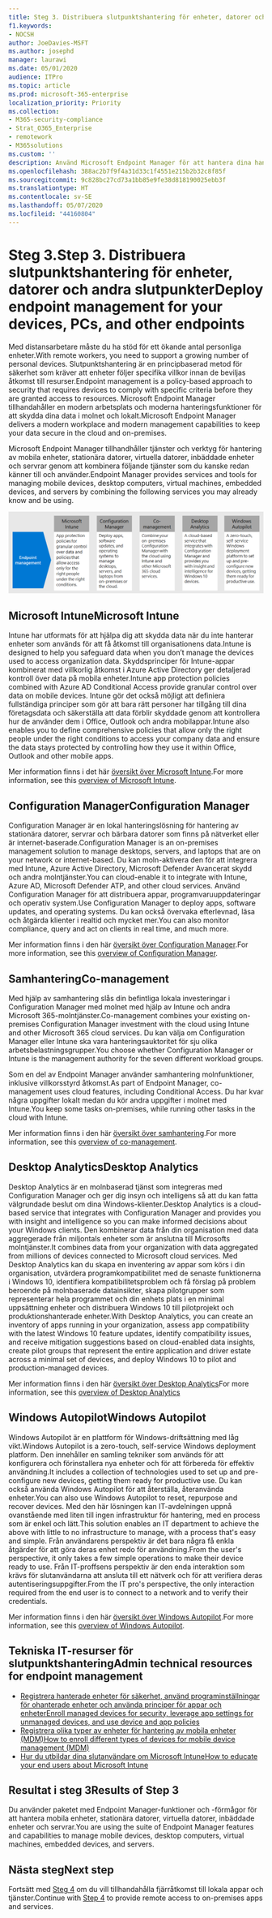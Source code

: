 ```yaml
---
title: Steg 3. Distribuera slutpunktshantering för enheter, datorer och andra slutpunkter
f1.keywords:
- NOCSH
author: JoeDavies-MSFT
ms.author: josephd
manager: laurawi
ms.date: 05/01/2020
audience: ITPro
ms.topic: article
ms.prod: microsoft-365-enterprise
localization_priority: Priority
ms.collection:
- M365-security-compliance
- Strat_O365_Enterprise
- remotework
- M365solutions
ms.custom: ''
description: Använd Microsoft Endpoint Manager för att hantera dina hanteringsenheter, datorer och andra slutpunkter.
ms.openlocfilehash: 388ac2b7f9f4a31d33c1f4551e215b2b32c8f85f
ms.sourcegitcommit: 9c828bc27cd73a1bb85e9fe38d818190025ebb3f
ms.translationtype: HT
ms.contentlocale: sv-SE
ms.lasthandoff: 05/07/2020
ms.locfileid: "44160804"
---
```

# <a name="step-3-deploy-endpoint-management-for-your-devices-pcs-and-other-endpoints"></a><span data-ttu-id="43d3d-104">Steg 3.</span><span class="sxs-lookup"><span data-stu-id="43d3d-104">Step 3.</span></span> <span data-ttu-id="43d3d-105">Distribuera slutpunktshantering för enheter, datorer och andra slutpunkter</span><span class="sxs-lookup"><span data-stu-id="43d3d-105">Deploy endpoint management for your devices, PCs, and other endpoints</span></span>

<span data-ttu-id="43d3d-106">Med distansarbetare måste du ha stöd för ett ökande antal personliga enheter.</span><span class="sxs-lookup"><span data-stu-id="43d3d-106">With remote workers, you need to support a growing number of personal devices.</span></span> <span data-ttu-id="43d3d-107">Slutpunktshantering är en principbaserad metod för säkerhet som kräver att enheter följer specifika villkor innan de beviljas åtkomst till resurser.</span><span class="sxs-lookup"><span data-stu-id="43d3d-107">Endpoint management is a policy-based approach to security that requires devices to comply with specific criteria before they are granted access to resources.</span></span> <span data-ttu-id="43d3d-108">Microsoft Endpoint Manager tillhandahåller en modern arbetsplats och moderna hanteringsfunktioner för att skydda dina data i molnet och lokalt.</span><span class="sxs-lookup"><span data-stu-id="43d3d-108">Microsoft Endpoint Manager delivers a modern workplace and modern management capabilities to keep your data secure in the cloud and on-premises.</span></span> 

<span data-ttu-id="43d3d-109">Microsoft Endpoint Manager tillhandhåller tjänster och verktyg för hantering av mobila enheter, stationära datorer, virtuella datorer, inbäddade enheter och servrar genom att kombinera följande tjänster som du kanske redan känner till och använder.</span><span class="sxs-lookup"><span data-stu-id="43d3d-109">Endpoint Manager provides services and tools for managing mobile devices, desktop computers, virtual machines, embedded devices, and servers by combining the following services you may already know and be using.</span></span>

![Komponenter för slutpunktshantering](../media/empower-people-to-work-remotely/endpoint-managment-step-grid.png)

## <a name="microsoft-intune"></a><span data-ttu-id="43d3d-111">Microsoft Intune</span><span class="sxs-lookup"><span data-stu-id="43d3d-111">Microsoft Intune</span></span>

<span data-ttu-id="43d3d-112">Intune har utformats för att hjälpa dig att skydda data när du inte hanterar enheter som används för att få åtkomst till organisationens data.</span><span class="sxs-lookup"><span data-stu-id="43d3d-112">Intune is designed to help you safeguard data when you don’t manage the devices used to access organization data.</span></span> <span data-ttu-id="43d3d-113">Skyddsprinciper för Intune-appar kombinerat med villkorlig åtkomst i Azure Active Directory ger detaljerad kontroll över data på mobila enheter.</span><span class="sxs-lookup"><span data-stu-id="43d3d-113">Intune app protection policies combined with Azure AD Conditional Access provide granular control over data on mobile devices.</span></span> <span data-ttu-id="43d3d-114">Intune gör det också möjligt att definiera fullständiga principer som gör att bara rätt personer har tillgång till dina företagsdata och säkerställa att data förblir skyddade genom att kontrollera hur de använder dem i Office, Outlook och andra mobilappar.</span><span class="sxs-lookup"><span data-stu-id="43d3d-114">Intune also enables you to define comprehensive policies that allow only the right people under the right conditions to access your company data and ensure the data stays protected by controlling how they use it within Office, Outlook and other mobile apps.</span></span>

<span data-ttu-id="43d3d-115">Mer information finns i det här [översikt över Microsoft Intune](https://docs.microsoft.com/intune/fundamentals/what-is-intune).</span><span class="sxs-lookup"><span data-stu-id="43d3d-115">For more information, see this [overview of Microsoft Intune](https://docs.microsoft.com/intune/fundamentals/what-is-intune).</span></span>

## <a name="configuration-manager"></a><span data-ttu-id="43d3d-116">Configuration Manager</span><span class="sxs-lookup"><span data-stu-id="43d3d-116">Configuration Manager</span></span>

<span data-ttu-id="43d3d-117">Configuration Manager är en lokal hanteringslösning för hantering av stationära datorer, servrar och bärbara datorer som finns på nätverket eller är internet-baserade.</span><span class="sxs-lookup"><span data-stu-id="43d3d-117">Configuration Manager is an on-premises management solution to manage desktops, servers, and laptops that are on your network or internet-based.</span></span> <span data-ttu-id="43d3d-118">Du kan moln-aktivera den för att integrera med Intune, Azure Active Directory, Microsoft Defender Avancerat skydd och andra molntjänster.</span><span class="sxs-lookup"><span data-stu-id="43d3d-118">You can cloud-enable it to integrate with Intune, Azure AD, Microsoft Defender ATP, and other cloud services.</span></span> <span data-ttu-id="43d3d-119">Använd Configuration Manager för att distribuera appar, programvaruuppdateringar och operativ system.</span><span class="sxs-lookup"><span data-stu-id="43d3d-119">Use Configuration Manager to deploy apps, software updates, and operating systems.</span></span> <span data-ttu-id="43d3d-120">Du kan också övervaka efterlevnad, läsa och åtgärda klienter i realtid och mycket mer.</span><span class="sxs-lookup"><span data-stu-id="43d3d-120">You can also monitor compliance, query and act on clients in real time, and much more.</span></span>

<span data-ttu-id="43d3d-121">Mer information finns i den här [översikt över Configuration Manager](https://docs.microsoft.com/mem/configmgr/core/understand/introduction).</span><span class="sxs-lookup"><span data-stu-id="43d3d-121">For more information, see this [overview of Configuration Manager](https://docs.microsoft.com/mem/configmgr/core/understand/introduction).</span></span>

## <a name="co-management"></a><span data-ttu-id="43d3d-122">Samhantering</span><span class="sxs-lookup"><span data-stu-id="43d3d-122">Co-management</span></span>

<span data-ttu-id="43d3d-123">Med hjälp av samhantering slås din befintliga lokala investeringar i Configuration Manager med molnet med hjälp av Intune och andra Microsoft 365-molntjänster.</span><span class="sxs-lookup"><span data-stu-id="43d3d-123">Co-management combines your existing on-premises Configuration Manager investment with the cloud using Intune and other Microsoft 365 cloud services.</span></span> <span data-ttu-id="43d3d-124">Du kan välja om Configuration Manager eller Intune ska vara hanteringsauktoritet för sju olika arbetsbelastningsgrupper.</span><span class="sxs-lookup"><span data-stu-id="43d3d-124">You choose whether Configuration Manager or Intune is the management authority for the seven different workload groups.</span></span>

<span data-ttu-id="43d3d-125">Som en del av Endpoint Manager använder samhantering molnfunktioner, inklusive villkorsstyrd åtkomst.</span><span class="sxs-lookup"><span data-stu-id="43d3d-125">As part of Endpoint Manager, co-management uses cloud features, including Conditional Access.</span></span> <span data-ttu-id="43d3d-126">Du har kvar några uppgifter lokalt medan du kör andra uppgifter i molnet med Intune.</span><span class="sxs-lookup"><span data-stu-id="43d3d-126">You keep some tasks on-premises, while running other tasks in the cloud with Intune.</span></span>

<span data-ttu-id="43d3d-127">Mer information finns i den här [översikt över samhantering](https://docs.microsoft.com/mem/configmgr/comanage/overview).</span><span class="sxs-lookup"><span data-stu-id="43d3d-127">For more information, see this [overview of co-management](https://docs.microsoft.com/mem/configmgr/comanage/overview).</span></span>

## <a name="desktop-analytics"></a><span data-ttu-id="43d3d-128">Desktop Analytics</span><span class="sxs-lookup"><span data-stu-id="43d3d-128">Desktop Analytics</span></span>

<span data-ttu-id="43d3d-129">Desktop Analytics är en molnbaserad tjänst som integreras med Configuration Manager och ger dig insyn och intelligens så att du kan fatta välgrundade beslut om dina Windows-klienter.</span><span class="sxs-lookup"><span data-stu-id="43d3d-129">Desktop Analytics is a cloud-based service that integrates with Configuration Manager and provides you with insight and intelligence so you can make informed decisions about your Windows clients.</span></span> <span data-ttu-id="43d3d-130">Den kombinerar data från din organisation med data aggregerade från miljontals enheter som är anslutna till Microsofts molntjänster.</span><span class="sxs-lookup"><span data-stu-id="43d3d-130">It combines data from your organization with data aggregated from millions of devices connected to Microsoft cloud services.</span></span> <span data-ttu-id="43d3d-131">Med Desktop Analytics kan du skapa en inventering av appar som körs i din organisation, utvärdera programkompatibilitet med de senaste funktionerna i Windows 10, identifiera kompatibilitetsproblem och få förslag på problem beroende på molnbaserade datainsikter, skapa pilotgrupper som representerar hela programmet och din enhets plats i en minimal uppsättning enheter och distribuera Windows 10 till pilotprojekt och produktionshanterade enheter.</span><span class="sxs-lookup"><span data-stu-id="43d3d-131">With Desktop Analytics, you can create an inventory of apps running in your organization, assess app compatibility with the latest Windows 10 feature updates, identify compatibility issues, and receive mitigation suggestions based on cloud-enabled data insights, create pilot groups that represent the entire application and driver estate across a minimal set of devices, and deploy Windows 10 to pilot and production-managed devices.</span></span>

<span data-ttu-id="43d3d-132">Mer information finns i den här [översikt över Desktop Analytics](https://docs.microsoft.com/mem/configmgr/desktop-analytics/overview)</span><span class="sxs-lookup"><span data-stu-id="43d3d-132">For more information, see this [overview of Desktop Analytics](https://docs.microsoft.com/mem/configmgr/desktop-analytics/overview)</span></span>

## <a name="windows-autopilot"></a><span data-ttu-id="43d3d-133">Windows Autopilot</span><span class="sxs-lookup"><span data-stu-id="43d3d-133">Windows Autopilot</span></span>

<span data-ttu-id="43d3d-134">Windows Autopilot är en plattform för Windows-driftsättning med låg vikt.</span><span class="sxs-lookup"><span data-stu-id="43d3d-134">Windows Autopilot is a zero-touch, self-service Windows deployment platform.</span></span> <span data-ttu-id="43d3d-135">Den innehåller en samling tekniker som används för att konfigurera och förinstallera nya enheter och för att förbereda för effektiv användning.</span><span class="sxs-lookup"><span data-stu-id="43d3d-135">It includes a collection of technologies used to set up and pre-configure new devices, getting them ready for productive use.</span></span> <span data-ttu-id="43d3d-136">Du kan också använda Windows Autopilot för att återställa, återanvända enheter.</span><span class="sxs-lookup"><span data-stu-id="43d3d-136">You can also use Windows Autopilot to reset, repurpose and recover devices.</span></span> <span data-ttu-id="43d3d-137">Med den här lösningen kan IT-avdelningen uppnå ovanstående med liten till ingen infrastruktur för hantering, med en process som är enkel och lätt.</span><span class="sxs-lookup"><span data-stu-id="43d3d-137">This solution enables an IT department to achieve the above with little to no infrastructure to manage, with a process that's easy and simple.</span></span> <span data-ttu-id="43d3d-138">Från användarens perspektiv är det bara några få enkla åtgärder för att göra deras enhet redo för användning.</span><span class="sxs-lookup"><span data-stu-id="43d3d-138">From the user's perspective, it only takes a few simple operations to make their device ready to use.</span></span> <span data-ttu-id="43d3d-139">Från IT-proffsens perspektiv är den enda interaktion som krävs för slutanvändarna att ansluta till ett nätverk och för att verifiera deras autentiseringsuppgifter.</span><span class="sxs-lookup"><span data-stu-id="43d3d-139">From the IT pro's perspective, the only interaction required from the end user is to connect to a network and to verify their credentials.</span></span>

<span data-ttu-id="43d3d-140">Mer information finns i den här [översikt över Windows Autopilot](https://docs.microsoft.com/windows/deployment/windows-autopilot/windows-autopilot).</span><span class="sxs-lookup"><span data-stu-id="43d3d-140">For more information, see this [overview of Windows Autopilot](https://docs.microsoft.com/windows/deployment/windows-autopilot/windows-autopilot).</span></span>

## <a name="admin-technical-resources-for-endpoint-management"></a><span data-ttu-id="43d3d-141">Tekniska IT-resurser för slutpunktshantering</span><span class="sxs-lookup"><span data-stu-id="43d3d-141">Admin technical resources for endpoint management</span></span>

- [<span data-ttu-id="43d3d-142">Registrera hanterade enheter för säkerhet, använd programinställningar för ohanterade enheter och använda principer för appar och enheter</span><span class="sxs-lookup"><span data-stu-id="43d3d-142">Enroll managed devices for security, leverage app settings for unmanaged devices, and use device and app policies</span></span>](https://docs.microsoft.com/microsoft-365/enterprise/mobility-infrastructure)
- [<span data-ttu-id="43d3d-143">Registrera olika typer av enheter för hantering av mobila enheter (MDM)</span><span class="sxs-lookup"><span data-stu-id="43d3d-143">How to enroll different types of devices for mobile device management (MDM)</span></span>](https://docs.microsoft.com/mem/intune/enrollment/device-enrollment)
- [<span data-ttu-id="43d3d-144">Hur du utbildar dina slutanvändare om Microsoft Intune</span><span class="sxs-lookup"><span data-stu-id="43d3d-144">How to educate your end users about Microsoft Intune</span></span>](https://docs.microsoft.com/mem/intune/fundamentals/end-user-educate)
 
## <a name="results-of-step-3"></a><span data-ttu-id="43d3d-145">Resultat i steg 3</span><span class="sxs-lookup"><span data-stu-id="43d3d-145">Results of Step 3</span></span>

<span data-ttu-id="43d3d-146">Du använder paketet med Endpoint Manager-funktioner och -förmågor för att hantera mobila enheter, stationära datorer, virtuella datorer, inbäddade enheter och servrar.</span><span class="sxs-lookup"><span data-stu-id="43d3d-146">You are using the suite of Endpoint Manager features and capabilities to manage mobile devices, desktop computers, virtual machines, embedded devices, and servers.</span></span>

## <a name="next-step"></a><span data-ttu-id="43d3d-147">Nästa steg</span><span class="sxs-lookup"><span data-stu-id="43d3d-147">Next step</span></span>

<span data-ttu-id="43d3d-148">Fortsätt med [Steg 4](empower-people-to-work-remotely-teams-productivity-apps.md) om du vill tillhandahålla fjärråtkomst till lokala appar och tjänster.</span><span class="sxs-lookup"><span data-stu-id="43d3d-148">Continue with [Step 4](empower-people-to-work-remotely-teams-productivity-apps.md) to provide remote access to on-premises apps and services.</span></span>

